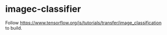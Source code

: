# imagec-classifier

Follow https://www.tensorflow.org/js/tutorials/transfer/image_classification to build. 
